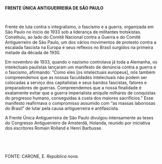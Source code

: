 **FRENTE ÚNICA ANTIGUERREIRA DE SÃO PAULO**

 

Frente de luta contra o integralismo, o fascismo e a guerra, organizada
em São Paulo no início de 1933 sob a liderança de militantes
trotskistas. Constituiu, ao lado do Comitê Nacional contra a Guerra e do
Comitê Antiguerreiro de São Paulo, um dos vários movimentos de protesto
contra a escalada fascista na Europa e seus reflexos no Brasil surgidos
na primeira metade da década de 1930.

Em novembro de 1933, quando o nazismo controlava já toda a Alemanha, os
intelectuais paulistas lançaram um manifesto de denúncia contra a guerra
e o fascismo, afirmando: “Como eles [os intelectuais europeus], nós
também compreendemos que as nossas faculdades intelectuais não podem ser
colocadas a serviço dos capitalistas e seus bandos fascistas, fatores e
preparadores de guerras. Compreendemos que a nossa finalidade é
exatamente evitar que a guerra imperialista aniquile milhares de
conquistas do progresso humano, conseguidas à custa dos maiores
sacrifícios.” Esse manifesto reafirmava o compromisso assumido com “as
massas laboriosas do Brasil” de lutar pela causa antiguerreira e
antifascista.

A Frente Única Antiguerreira de São Paulo divulgou intensamente as teses
do Congresso Antiguerreiro de Amsterdã, Holanda, reunido por iniciativa
dos escritores Romain Rolland e Henri Barbusse.

 

 

FONTE: CARONE, E. *República nova.*

 
